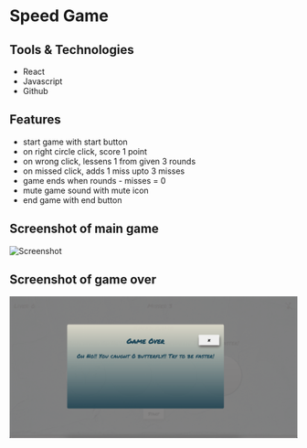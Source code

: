 # Speed Game

## Tools & Technologies

- React
- Javascript
- Github

## Features

 - start game with start button
 - on right circle click, score 1 point
 - on wrong click, lessens 1 from given 3 rounds
 - on missed click, adds 1 miss upto 3 misses
 - game ends when rounds - misses = 0
 - mute game sound with mute icon
 - end game with end button



## Screenshot of main game
![Screenshot](https://github.com/JuthyNadi-a/Butterfly_SpeedGame/blob/main/src/assets/mainGame.png)

## Screenshot of game over
![Screenshot](https://github.com/JuthyNadi-a/Butterfly_SpeedGame/blob/main/src/assets/gameOver.png)
